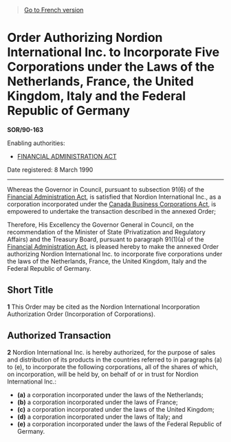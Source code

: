 > [Go to French version](/fr/Règlements/Décrets,%20ordonnances%20et%20règlements%20statutaires/90/163.md)

# Order Authorizing Nordion International Inc. to Incorporate Five Corporations under the Laws of the Netherlands, France, the United Kingdom, Italy and the Federal Republic of Germany

**SOR/90-163**

Enabling authorities: 
- [FINANCIAL ADMINISTRATION ACT](/en/Acts/Revised%20Statutes%20of%20Canada/F/F-11.md)

Date registered: 8 March 1990

----------

Whereas the Governor in Council, pursuant to subsection 91(6) of the [Financial Administration Act](/en/Acts/Revised%20Statutes%20of%20Canada/F/F-11.md), is satisfied that Nordion International Inc., as a corporation incorporated under the [Canada Business Corporations Act](/en/Acts/Revised%20Statutes%20of%20Canada/C/C-44.md), is empowered to undertake the transaction described in the annexed Order;

Therefore, His Excellency the Governor General in Council, on the recommendation of the Minister of State (Privatization and Regulatory Affairs) and the Treasury Board, pursuant to paragraph 91(1)(a) of the [Financial Administration Act](/en/Acts/Revised%20Statutes%20of%20Canada/F/F-11.md), is pleased hereby to make the annexed Order authorizing Nordion International Inc. to incorporate five corporations under the laws of the Netherlands, France, the United Kingdom, Italy and the Federal Republic of Germany.




## Short Title


**1** This Order may be cited as the Nordion International Incorporation Authorization Order (Incorporation of Corporations).




## Authorized Transaction


**2** Nordion International Inc. is hereby authorized, for the purpose of sales and distribution of its products in the countries referred to in paragraphs (a) to (e), to incorporate the following corporations, all of the shares of which, on incorporation, will be held by, on behalf of or in trust for Nordion International Inc.:
- **(a)** a corporation incorporated under the laws of the Netherlands;
- **(b)** a corporation incorporated under the laws of France;
- **(c)** a corporation incorporated under the laws of the United Kingdom;
- **(d)** a corporation incorporated under the laws of Italy; and
- **(e)** a corporation incorporated under the laws of the Federal Republic of Germany.


